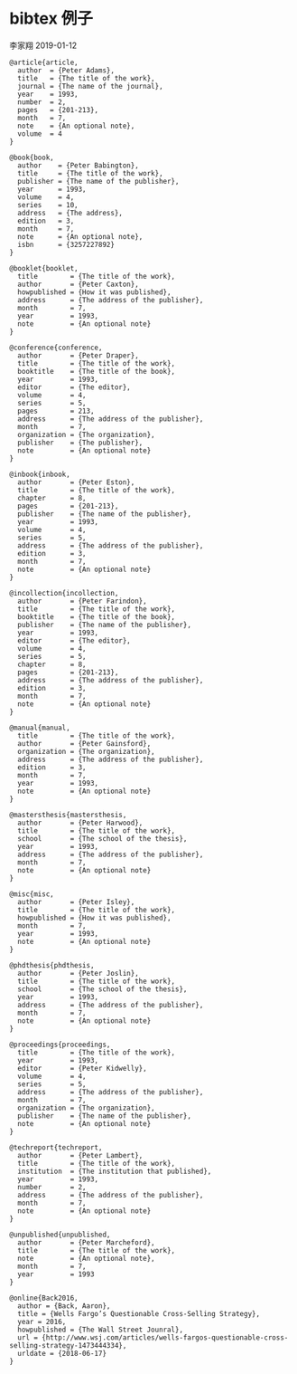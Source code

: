 bibtex 例子
================
李家翔
2019-01-12

    @article{article,
      author  = {Peter Adams}, 
      title   = {The title of the work},
      journal = {The name of the journal},
      year    = 1993,
      number  = 2,
      pages   = {201-213},
      month   = 7,
      note    = {An optional note}, 
      volume  = 4
    }
    
    @book{book,
      author    = {Peter Babington}, 
      title     = {The title of the work},
      publisher = {The name of the publisher},
      year      = 1993,
      volume    = 4,
      series    = 10,
      address   = {The address},
      edition   = 3,
      month     = 7,
      note      = {An optional note},
      isbn      = {3257227892}
    }
    
    @booklet{booklet,
      title        = {The title of the work},
      author       = {Peter Caxton}, 
      howpublished = {How it was published},
      address      = {The address of the publisher},
      month        = 7,
      year         = 1993,
      note         = {An optional note}
    }
    
    @conference{conference,
      author       = {Peter Draper}, 
      title        = {The title of the work},
      booktitle    = {The title of the book},
      year         = 1993,
      editor       = {The editor},
      volume       = 4,
      series       = 5,
      pages        = 213,
      address      = {The address of the publisher},
      month        = 7,
      organization = {The organization},
      publisher    = {The publisher},
      note         = {An optional note}  
    }
    
    @inbook{inbook,
      author       = {Peter Eston}, 
      title        = {The title of the work},
      chapter      = 8,
      pages        = {201-213},
      publisher    = {The name of the publisher},
      year         = 1993,
      volume       = 4,
      series       = 5,
      address      = {The address of the publisher},
      edition      = 3,
      month        = 7,
      note         = {An optional note}
    }
    
    @incollection{incollection,
      author       = {Peter Farindon}, 
      title        = {The title of the work},
      booktitle    = {The title of the book},
      publisher    = {The name of the publisher},
      year         = 1993,
      editor       = {The editor},
      volume       = 4,
      series       = 5,
      chapter      = 8,
      pages        = {201-213},
      address      = {The address of the publisher},
      edition      = 3,
      month        = 7,
      note         = {An optional note}
    }
    
    @manual{manual,
      title        = {The title of the work},
      author       = {Peter Gainsford}, 
      organization = {The organization},
      address      = {The address of the publisher},
      edition      = 3,
      month        = 7,
      year         = 1993,
      note         = {An optional note}
    }
    
    @mastersthesis{mastersthesis,
      author       = {Peter Harwood}, 
      title        = {The title of the work},
      school       = {The school of the thesis},
      year         = 1993,
      address      = {The address of the publisher},
      month        = 7,
      note         = {An optional note}
    }
    
    @misc{misc,
      author       = {Peter Isley}, 
      title        = {The title of the work},
      howpublished = {How it was published},
      month        = 7,
      year         = 1993,
      note         = {An optional note}
    }
    
    @phdthesis{phdthesis,
      author       = {Peter Joslin}, 
      title        = {The title of the work},
      school       = {The school of the thesis},
      year         = 1993,
      address      = {The address of the publisher},
      month        = 7,
      note         = {An optional note}
    }
    
    @proceedings{proceedings,
      title        = {The title of the work},
      year         = 1993,
      editor       = {Peter Kidwelly},
      volume       = 4,
      series       = 5,
      address      = {The address of the publisher},
      month        = 7,
      organization = {The organization},
      publisher    = {The name of the publisher},
      note         = {An optional note}
    }
    
    @techreport{techreport,
      author       = {Peter Lambert}, 
      title        = {The title of the work},
      institution  = {The institution that published},
      year         = 1993,
      number       = 2,
      address      = {The address of the publisher},
      month        = 7,
      note         = {An optional note}
    }
    
    @unpublished{unpublished,
      author       = {Peter Marcheford}, 
      title        = {The title of the work},
      note         = {An optional note},
      month        = 7,
      year         = 1993
    }

    @online{Back2016,
      author = {Back, Aaron},
      title = {Wells Fargo’s Questionable Cross-Selling Strategy},
      year = 2016,
      howpublished = {The Wall Street Jounral},
      url = {http://www.wsj.com/articles/wells-fargos-questionable-cross-selling-strategy-1473444334},
      urldate = {2018-06-17}
    }
